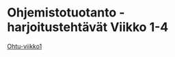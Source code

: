 # Ohjemistotuotanto - harjoitustehtävät Viikko 1-4
 
[Ohtu-viikko1](https://github.com/saarasat/ohtu-2019-viikko1)
